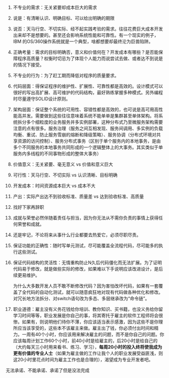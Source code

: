 1. 不专业的需求：无关紧要却成本巨大的需求
2. 说是：有清晰认识、明确目标、可以给出明确的期限
3. 说否：天马行空、不切实际、经不起实践考验的需求。往往花费巨大成本开发出来却不是想要的。甚至还会影响系统性能和可靠性。有一个现实的例子，IBM 的OS/360操作系统就是一个典型，啥都想要却最终沦为巨兽陷阱。
4. 正确考量：需求的目标明确否，意义和价值何在？开发成本有哪些？是否能保障程序高质量？权衡时切忌为了体现个人能力而说尝试去做、或者达不到说是的情况下接受。









1. 不专业的行为：为了赶工期而降低对程序的质量要求。
2. 代码层面：得保证程序的维护性、扩展性、可靠性都是高效的。设计模式可以很好的写出高扩展、高可维护的代码结构，最好熟练掌握多种模式。另外编程时尽量遵守SOLID设计原则。
3. 架构层面：保证整个系统的可用性、容错性都是高效的，也可说是高可用高性能高并发。需要做到这些往往意味着系统不能单单是集群甚至单体架构。将系统拆分多个细粒度的业务服务并多实例部署，这种分布式乃至微服务架构需要注意的点有很多。服务治理（服务之间互相发现、服务间调用、多实例的负载均衡、重试、防止服务雪崩的熔断和降级策略）、服务协调（分布式环境对共享资源的访问控制）、服务分布式事务（区别于单个服务内的本地事务，是由多个不同服务的本地事务共同形成的一个逻辑整体上的大事务。其实类似于单服务内多线程的不同事物形成的整体大事务）





1. 价值意义：无关紧要、毫无意义 vs 价值和意义巨大
2. 可行性：天马行空、不切实际 vs 认识清晰、目标明确
3. 开发成本：时间资源成本巨大 vs 成本不大
4. 产出：实际产出达不到验收标准、质量差 vs 达到验收标准、高质量



1. 找好下家再辞职

2. 成就与荣誉必然伴随着责任与担当，因为你无法从不需你负责的事情上获得任何荣誉和成就。

3. 还是牢记，不论将来从事什么行业都要去热爱它，必须尽职尽责。

4. 保证功能的正确性：随时写单元测试，尽可能覆盖全流程代码，尽可能多的执行这些测试。

5. 保证代码结构的灵活性：无情重构防止N久后代码僵化而无法扩展。为了证明代码易于修改，就是做些实际的修改，如果难以下手说明应该改进设计，是后续更易维护。

   为什么大多数开发人员不敢不断修改代码？因为害怕改坏代码，如果有一套覆盖了全代码的自动化测试，就可以随意疯狂地对现有代码做各种优化和修改。对冗长地方法拆分、对switch语句改为多态、多层继承改为“命令链”。

4. 职业道德：雇主没有义务花钱给你培训、教你知识、买书籍，也没义务给你留学习时间等等，职业发展是你自己的事，将其寄托于雇主的软件工程师将会很惨。如果有，则说明他们待你不薄，你应该适当表示感激，因为这些不是你理所应当该享受的，这些本不该雇主来做。雇主出了钱，你必须付出时间和精力。一周有40个小时，你应该用来解决雇主的问题，而不是你自己的问题。你应该每周计划工作60个小时，前40小时是给雇主的，后20小时是给自己的（大约每天三小时用来看书、练习、学习），**每周20小时的投入终将使我成为更有价值的专业人士**（如果为雇主做的工作让我个人的职业发展受益匪浅，则这20小时里花点时间为雇主工作也是合理的），渴望成为专业开发者吧。



无法承诺、不能承诺、承诺了但是没法完成